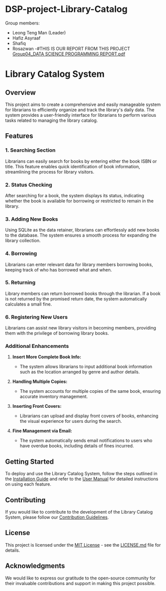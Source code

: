 # DSP-project-Library-Catalog
Group members:
- Leong Teng Man (Leader)
- Hafiz Asyraaf
- Shafiq
- Rosazwan
 -#THIS IS OUR REPORT FROM THIS PROJECT
 [Group04_DATA SCIENCE PROGRAMMING REPORT.pdf](https://github.com/hafizsem/DSP-project-Library-Catalog/files/7940106/Group04_DATA.SCIENCE.PROGRAMMING.REPORT.pdf)
 
# Library Catalog System

## Overview

This project aims to create a comprehensive and easily manageable system for librarians to efficiently organize and track the library's daily data. The system provides a user-friendly interface for librarians to perform various tasks related to managing the library catalog.

## Features

### 1. Searching Section

Librarians can easily search for books by entering either the book ISBN or title. This feature enables quick identification of book information, streamlining the process for library visitors.

### 2. Status Checking

After searching for a book, the system displays its status, indicating whether the book is available for borrowing or restricted to remain in the library.

### 3. Adding New Books

Using SQLite as the data retainer, librarians can effortlessly add new books to the database. The system ensures a smooth process for expanding the library collection.

### 4. Borrowing

Librarians can enter relevant data for library members borrowing books, keeping track of who has borrowed what and when.

### 5. Returning

Library members can return borrowed books through the librarian. If a book is not returned by the promised return date, the system automatically calculates a small fine.

### 6. Registering New Users

Librarians can assist new library visitors in becoming members, providing them with the privilege of borrowing library books.

### Additional Enhancements

1. **Insert More Complete Book Info:**
   - The system allows librarians to input additional book information such as the location arranged by genre and author details.

2. **Handling Multiple Copies:**
   - The system accounts for multiple copies of the same book, ensuring accurate inventory management.

3. **Inserting Front Covers:**
   - Librarians can upload and display front covers of books, enhancing the visual experience for users during the search.

4. **Fine Management via Email:**
   - The system automatically sends email notifications to users who have overdue books, including details of fines incurred.

## Getting Started

To deploy and use the Library Catalog System, follow the steps outlined in the [Installation Guide](#) and refer to the [User Manual](#) for detailed instructions on using each feature.

## Contributing

If you would like to contribute to the development of the Library Catalog System, please follow our [Contribution Guidelines](CONTRIBUTING.md).

## License

This project is licensed under the [MIT License](LICENSE.md) - see the [LICENSE.md](LICENSE.md) file for details.

## Acknowledgments

We would like to express our gratitude to the open-source community for their invaluable contributions and support in making this project possible.

         
